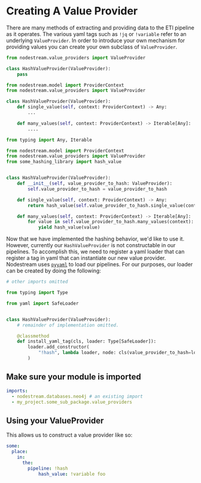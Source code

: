 # Creating A Value Provider

There are many methods of extracting and providing data to the ETl pipeline as it operates. The various yaml tags such
as `!jq` or `!variable` refer to an underlying `ValueProvider`. In order to introduce your own mechanism for
providing values you can create your own subclass of `ValueProvider`.


```python
from nodestream.value_providers import ValueProvider

class HashValueProvider(ValueProvider):
    pass

```


```python
from nodestream.model import ProviderContext
from nodestream.value_providers import ValueProvider

class HashValueProvider(ValueProvider):
    def single_value(self, context: ProviderContext) -> Any:
        ...

    def many_values(self, context: ProviderContext) -> Iterable[Any]:
        ....
```



```python
from typing import Any, Iterable

from nodestream.model import ProviderContext
from nodestream.value_providers import ValueProvider
from some_hashing_library import hash_value


class HashValueProvider(ValueProvider):
    def __init__(self, value_provider_to_hash: ValueProvider):
        self.value_provider_to_hash = value_provider_to_hash

    def single_value(self, context: ProviderContext) -> Any:
        return hash_value(self.value_provider_to_hash.single_value(context))

    def many_values(self, context: ProviderContext) -> Iterable[Any]:
        for value in self.value_provider_to_hash.many_values(context):
            yield hash_value(value)
```

Now that we have implemented the hashing behavior, we'd like to use it. However, currently our `HashValueProvider` is
not constructable in our pipelines. To accomplish this, we need to register a yaml loader that can register a tag in
yaml that can instantiate our new value provider. Nodestream uses [`pyyaml`](https://pyyaml.org/) to load our pipelines.
For our purposes, our loader can be created by doing the following:

```python
# other imports omitted

from typing import Type

from yaml import SafeLoader


class HashValueProvider(ValueProvider):
    # remainder of implementation omitted.

    @classmethod
    def install_yaml_tag(cls, loader: Type[SafeLoader]):
        loader.add_constructor(
            "!hash", lambda loader, node: cls(value_provider_to_hash=loader.construct_mapping(node)["hash_value"])
        )
```

## Make sure your module is imported


```yaml
imports:
  - nodestream.databases.neo4j # an existing import
  - my_project.some_sub_package.value_providers
```


## Using your ValueProvider

This allows us to construct a value provider like so:


```yaml
some:
  place:
    in:
      the:
        pipeline: !hash
            hash_value: !variable foo
```


